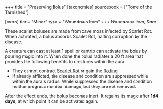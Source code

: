 +++
title = "Preserving Bolus"
[taxonomies]
sourcebook = ["Tome of the Tarnished"]

[extra]
tier = "Minor"
type = "Woundrous Item"
+++
_Woundrous Item, Rare_

These scarlet boluses are made from cave moss infected by Scarlet Rot. When activated, a bolus absorbs Scarlet Rot, halting corruption by the disease.  

A creature can cast at least 1 spell or cantrip can activate the bolus by pouring magic into it. When done the bolus radiates a 20 ft area that provides the following benefits to creatures within the aura:
- They cannot contract [Scarlet Rot](@conditions-and-diseases/diseases/Scarlet-Rot.md) or gain the [Rotting](@conditions-and-diseases/conditions/Rotting.md)
- if already afflicted, the disease and condition are suppressed while within the aura's radius. While suppressed the disease and condition neither progress nor deal damage, but they are not removed.

After the effect ends, the bolus becomes inert. It regains its magic after **1d4 days**, at which point it can be activated again.  
